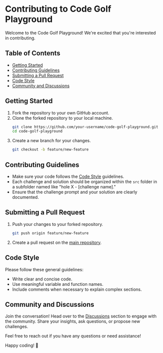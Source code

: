 # Contributing to Code Golf Playground

Welcome to the Code Golf Playground! We're excited that you're interested in contributing.

## Table of Contents

- [Getting Started](#getting-started)
- [Contributing Guidelines](#contributing-guidelines)
- [Submitting a Pull Request](#submitting-a-pull-request)
- [Code Style](#code-style)
- [Community and Discussions](#community-and-discussions)

## Getting Started

1. Fork the repository to your own GitHub account.
2. Clone the forked repository to your local machine.
   ```bash
   git clone https://github.com/your-username/code-golf-playground.git
   cd code-golf-playground
   ```
3. Create a new branch for your changes.
   ```bash
   git checkout -b feature/new-feature
   ```

## Contributing Guidelines

- Make sure your code follows the [Code Style](#code-style) guidelines.
- Each challenge and solution should be organized within the `src` folder in a subfolder named like "hole X - [challenge name]."
- Ensure that the challenge prompt and your solution are clearly documented.

## Submitting a Pull Request

1. Push your changes to your forked repository.
   ```bash
   git push origin feature/new-feature
   ```
2. Create a pull request on the [main repository](https://github.com/your-username/code-golf-playground).

## Code Style

Please follow these general guidelines:

- Write clear and concise code.
- Use meaningful variable and function names.
- Include comments when necessary to explain complex sections.

## Community and Discussions

Join the conversation! Head over to the [Discussions](https://github.com/your-username/code-golf-playground/discussions) section to engage with the community. Share your insights, ask questions, or propose new challenges.

Feel free to reach out if you have any questions or need assistance!

Happy coding! 🚀

